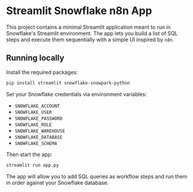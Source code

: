 # Streamlit Snowflake n8n App

This project contains a minimal Streamlit application meant to run in
Snowflake's Streamlit environment. The app lets you build a list of SQL
steps and execute them sequentially with a simple UI inspired by `n8n`.

## Running locally

Install the required packages:

```bash
pip install streamlit snowflake-snowpark-python
```

Set your Snowflake credentials via environment variables:

- `SNOWFLAKE_ACCOUNT`
- `SNOWFLAKE_USER`
- `SNOWFLAKE_PASSWORD`
- `SNOWFLAKE_ROLE`
- `SNOWFLAKE_WAREHOUSE`
- `SNOWFLAKE_DATABASE`
- `SNOWFLAKE_SCHEMA`

Then start the app:

```bash
streamlit run app.py
```

The app will allow you to add SQL queries as workflow steps and run them
in order against your Snowflake database.
